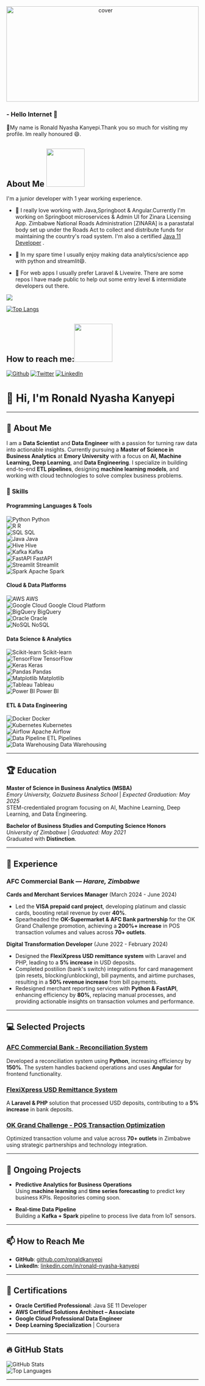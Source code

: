 <div align="center">
<img width="100%" height = "250px" src="https://images.unsplash.com/photo-1564865878688-9a244444042a?ixlib=rb-1.2.1&ixid=MnwxMjA3fDB8MHxwaG90by1wYWdlfHx8fGVufDB8fHx8&auto=format&fit=crop&w=870&q=80" alt="cover" />
</div>

### -  Hello Internet  👋
🌱My name is Ronald Nyasha Kanyepi.Thank you so much for visiting my profile. Im really honoured 😄.

<h2> About Me <img src = "https://media0.giphy.com/media/KDDpcKigbfFpnejZs6/giphy.gif?cid=ecf05e47oy6f4zjs8g1qoiystc56cu7r9tb8a1fe76e05oty&rid=giphy.gif" width = 100px></h2>
I'm a junior developer with 1 year working experience. 

+ 🔭 I really love working with Java,Springboot & Angular.Currently I'm working on Springboot microservices & Admin UI for Zinara Licensing App. Zimbabwe National Roads Administration [ZINARA] is a parastatal body set up under the Roads Act to collect and distribute funds for maintaining the country's road system. I'm also a certified [Java 11 Developer](https://www.credly.com/badges/0445290a-d427-491a-862e-8eda7d06c7d5?source=linked_in_profile) . 

+ 👯 In my spare time I usually enjoy making data analytics/science app with python and streamlit😄. 

+ 🔭 For web apps I usually prefer Laravel & Livewire. There are some repos I have made public to help out some entry level & intermidiate developers out there. 

![](https://komarev.com/ghpvc/?username=ronaldkanyepi)

[![Top Langs](https://github-readme-stats.vercel.app/api/top-langs/?username=ronaldkanyepi&layout=compact)](https://github.com/ronaldkanyepi/)

<h2>How to reach me:<img src='https://raw.githubusercontent.com/ShahriarShafin/ShahriarShafin/main/Assets/handshake.gif' width="100px"> </h2>

<p><a href='https://github.com/RONALD55' target="_blank"><img alt="Github" src="https://img.shields.io/badge/GitHub-%2312100E.svg?&style=for-the-badge&logo=Github&logoColor=white" /></a> <a href="https://twitter.com/nyasha_annatoth" target="_blank"><img alt="Twitter" src="https://img.shields.io/badge/twitter-%231DA1F2.svg?&style=for-the-badge&logo=twitter&logoColor=white" /></a> <a href='https://www.linkedin.com/in/ronald-nyasha-kanyepi-b6a904139' target="_blank"><img alt="LinkedIn" src="https://img.shields.io/badge/linkedin-%230077B5.svg?&style=for-the-badge&logo=linkedin&logoColor=white" /></a> 
</p>

# 👋 Hi, I'm **Ronald Nyasha Kanyepi**

---

## 🚀 About Me

I am a **Data Scientist** and **Data Engineer** with a passion for turning raw data into actionable insights. Currently pursuing a **Master of Science in Business Analytics** at **Emory University** with a focus on **AI, Machine Learning, Deep Learning**, and **Data Engineering**. I specialize in building end-to-end **ETL pipelines**, designing **machine learning models**, and working with cloud technologies to solve complex business problems.

### 🔧 Skills

#### **Programming Languages & Tools**  
![Python](https://img.icons8.com/color/48/000000/python.png) Python  
![R](https://img.icons8.com/external-flat-juicy-fish/48/000000/external-r-programming-flat-flat-juicy-fish.png) R  
![SQL](https://img.icons8.com/color/48/000000/sql.png) SQL  
![Java](https://img.icons8.com/color/48/000000/java.png) Java  
![Hive](https://img.icons8.com/color/48/000000/hive.png) Hive  
![Kafka](https://img.icons8.com/color/48/000000/apache-kafka.png) Kafka  
![FastAPI](https://img.icons8.com/color/48/000000/fastapi.png) FastAPI  
![Streamlit](https://img.icons8.com/color/48/000000/streamlit.png) Streamlit  
![Spark](https://img.icons8.com/color/48/000000/apache-spark.png) Apache Spark  

#### **Cloud & Data Platforms**  
![AWS](https://img.icons8.com/color/48/000000/amazon-web-services.png) AWS  
![Google Cloud](https://img.icons8.com/color/48/000000/google-cloud.png) Google Cloud Platform  
![BigQuery](https://img.icons8.com/color/48/000000/google-bigquery.png) BigQuery  
![Oracle](https://img.icons8.com/color/48/000000/oracle-logo.png) Oracle  
![NoSQL](https://img.icons8.com/color/48/000000/nosql.png) NoSQL  

#### **Data Science & Analytics**  
![Scikit-learn](https://img.icons8.com/color/48/000000/scikit-learn.png) Scikit-learn  
![TensorFlow](https://img.icons8.com/color/48/000000/tensorflow.png) TensorFlow  
![Keras](https://img.icons8.com/color/48/000000/keras.png) Keras  
![Pandas](https://img.icons8.com/color/48/000000/pandas.png) Pandas  
![Matplotlib](https://img.icons8.com/color/48/000000/matplotlib.png) Matplotlib  
![Tableau](https://img.icons8.com/color/48/000000/tableau-software.png) Tableau  
![Power BI](https://img.icons8.com/color/48/000000/power-bi.png) Power BI

#### **ETL & Data Engineering**  
![Docker](https://img.icons8.com/color/48/000000/docker.png) Docker  
![Kubernetes](https://img.icons8.com/color/48/000000/kubernetes.png) Kubernetes  
![Airflow](https://img.icons8.com/color/48/000000/apache-airflow.png) Apache Airflow  
![Data Pipeline](https://img.icons8.com/color/48/000000/etl.png) ETL Pipelines  
![Data Warehousing](https://img.icons8.com/color/48/000000/data-warehouse.png) Data Warehousing  

---

## 🏆 Education

**Master of Science in Business Analytics (MSBA)**  
*Emory University, Goizueta Business School* | *Expected Graduation: May 2025*  
STEM-credentialed program focusing on AI, Machine Learning, Deep Learning, and Data Engineering.

**Bachelor of Business Studies and Computing Science Honors**  
*University of Zimbabwe* | *Graduated: May 2021*  
Graduated with **Distinction**.

---

## 💼 Experience

### **AFC Commercial Bank** — *Harare, Zimbabwe*  
**Cards and Merchant Services Manager** (March 2024 - June 2024)  
- Led the **VISA prepaid card project**, developing platinum and classic cards, boosting retail revenue by over **40%**.  
- Spearheaded the **OK-Supermarket & AFC Bank partnership** for the OK Grand Challenge promotion, achieving a **200%+ increase** in POS transaction volumes and values across **70+ outlets**.

**Digital Transformation Developer** (June 2022 - February 2024)  
- Designed the **FlexiXpress USD remittance system** with Laravel and PHP, leading to a **5% increase** in USD deposits.  
- Completed postilion (bank's switch) integrations for card management (pin resets, blocking/unblocking), bill payments, and airtime purchases, resulting in a **50% revenue increase** from bill payments.  
- Redesigned merchant reporting services with **Python & FastAPI**, enhancing efficiency by **80%**, replacing manual processes, and providing actionable insights on transaction volumes and performance.

---

## 💻 Selected Projects

### **[AFC Commercial Bank - Reconciliation System](#)**  
Developed a reconciliation system using **Python**, increasing efficiency by **150%**. The system handles backend operations and uses **Angular** for frontend functionality.

### **[FlexiXpress USD Remittance System](#)**  
A **Laravel & PHP** solution that processed USD deposits, contributing to a **5% increase** in bank deposits.

### **[OK Grand Challenge - POS Transaction Optimization](#)**  
Optimized transaction volume and value across **70+ outlets** in Zimbabwe using strategic partnerships and technology integration.

---

## 🌱 Ongoing Projects

- **Predictive Analytics for Business Operations**  
  Using **machine learning** and **time series forecasting** to predict key business KPIs. Repositories coming soon.

- **Real-time Data Pipeline**  
  Building a **Kafka + Spark** pipeline to process live data from IoT sensors.

---

## 📫 How to Reach Me

- **GitHub**: [github.com/ronaldkanyepi](https://github.com/ronaldkanyepi)  
- **LinkedIn**: [linkedin.com/in/ronald-nyasha-kanyepi](https://www.linkedin.com/in/ronald-nyasha-kanyepi)  

---

## 📝 Certifications

- **Oracle Certified Professional**: Java SE 11 Developer
- **AWS Certified Solutions Architect – Associate**
- **Google Cloud Professional Data Engineer**
- **Deep Learning Specialization** | Coursera

---

## 🔥 GitHub Stats

![GitHub Stats](https://github-readme-stats.vercel.app/api?username=ronaldkanyepi&show_icons=true&count_private=true&hide_title=true&theme=radical)  
![Top Languages](https://github-readme-stats.vercel.app/api/top-langs/?username=ronaldkanyepi&layout=compact&theme=radical)

---

